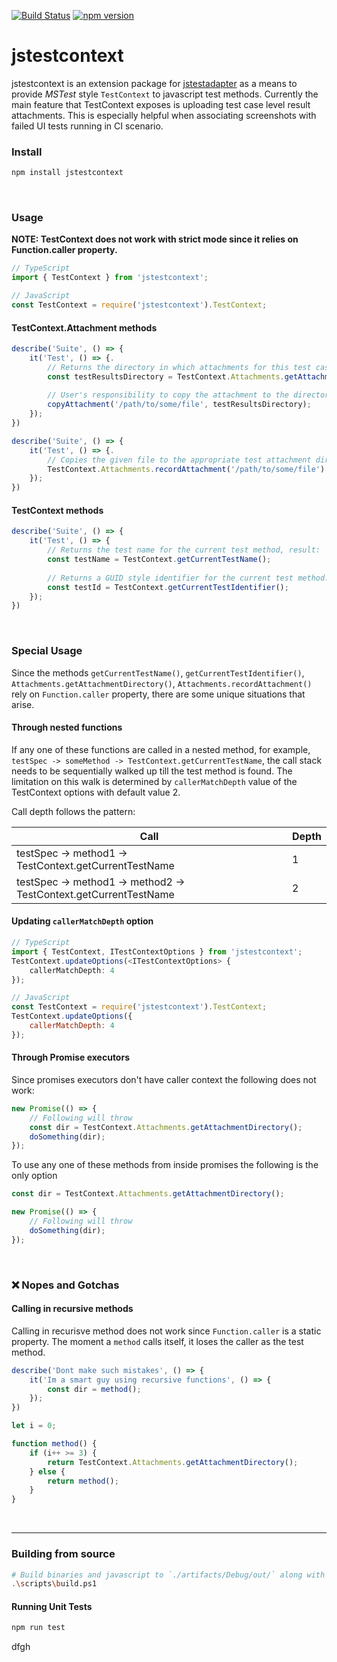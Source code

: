 [![Build Status](https://dev.azure.com/karanjitsingh/jstestcontext/_apis/build/status/CI?branchName=master)](https://dev.azure.com/karanjitsingh/jstestcontext/_build/latest?definitionId=14&branchName=master)
[![npm version](https://img.shields.io/npm/v/jstestcontext/latest.svg?label=npm&style=flat)](https://www.npmjs.com/package/jstestcontext)

# jstestcontext

jstestcontext is an extension package for [jstestadapter](https://github.com/karanjitsingh/jstestadapter) as a means to provide _MSTest_ style `TestContext` to javascript test methods. Currently the main feature that TestContext exposes is uploading test case level result attachments. This is especially helpful when associating screenshots with failed UI tests running in CI scenario.

### Install
```bash
npm install jstestcontext
```

<br>

### Usage

**NOTE: TestContext does not work with strict mode since it relies on Function.caller property.**

```typescript
// TypeScript
import { TestContext } from 'jstestcontext';
```

```javascript
// JavaScript
const TestContext = require('jstestcontext').TestContext;
```

#### TestContext.Attachment methods

```Typescript
describe('Suite', () => {
    it('Test', () => {.
        // Returns the directory in which attachments for this test case should be placed.
        const testResultsDirectory = TestContext.Attachments.getAttachmentDirectory();
        
        // User's responsibility to copy the attachment to the directory.
        copyAttachment('/path/to/some/file', testResultsDirectory);
    });
})
```

```Typescript
describe('Suite', () => {
    it('Test', () => {.
        // Copies the given file to the appropriate test attachment directory.
        TestContext.Attachments.recordAttachment('/path/to/some/file').
    });
})
```

#### TestContext methods

```Typescript
describe('Suite', () => {
    it('Test', () => {
        // Returns the test name for the current test method, result: `Test`.
        const testName = TestContext.getCurrentTestName();
        
        // Returns a GUID style identifier for the current test method.
        const testId = TestContext.getCurrentTestIdentifier();
    });
})
```

<br>

### Special Usage

Since the methods `getCurrentTestName()`, `getCurrentTestIdentifier()`, `Attachments.getAttachmentDirectory()`, `Attachments.recordAttachment()` rely on `Function.caller` property, there are some unique situations that arise.

#### Through nested functions

If any one of these functions are called in a nested method, for example, `testSpec -> someMethod -> TestContext.getCurrentTestName`, the call stack needs to be sequentially walked up till the test method is found. The limitation on this walk is determined by `callerMatchDepth` value of the TestContext options with default value 2.

Call depth follows the pattern:

| Call                                                             | Depth |
| ---------------------------------------------------------------- | ----- |
| testSpec -> method1 -> TestContext.getCurrentTestName            | 1     |
| testSpec -> method1 -> method2 -> TestContext.getCurrentTestName | 2     |


#### Updating `callerMatchDepth` option

```typescript
// TypeScript
import { TestContext, ITestContextOptions } from 'jstestcontext';
TestContext.updateOptions(<ITestContextOptions> {
    callerMatchDepth: 4
});
```

```javascript
// JavaScript
const TestContext = require('jstestcontext').TestContext;
TestContext.updateOptions({
    callerMatchDepth: 4
});
```

#### Through Promise executors

Since promises executors don't have caller context the following does not work:

```TypeScript
new Promise(() => {
    // Following will throw
    const dir = TestContext.Attachments.getAttachmentDirectory();
    doSomething(dir);
});
```

To use any one of these methods from inside promises the following is the only option

```TypeScript
const dir = TestContext.Attachments.getAttachmentDirectory();

new Promise(() => {
    // Following will throw
    doSomething(dir);
});
```

<br>

### :x: Nopes and Gotchas 

#### Calling in recursive methods

Calling in recurisve method does not work since `Function.caller` is a static property. The moment a `method` calls itself, it loses the caller as the test method.

```typescript
describe('Dont make such mistakes', () => {
    it('Im a smart guy using recursive functions', () => {
        const dir = method();
    });
})

let i = 0;

function method() {
    if (i++ >= 3) {
        return TestContext.Attachments.getAttachmentDirectory();
    } else {
        return method();
    }
}
```
<br>

----------------------------------------------------------------------------------------------------------------

### Building from source
```bash
# Build binaries and javascript to `./artifacts/Debug/out/` along with the package tarball in `./artifacts/Debug`
.\scripts\build.ps1
```

#### Running Unit Tests
```bash
npm run test
```
dfgh
